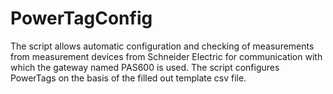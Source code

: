 # PowerTagConfig
The script allows automatic configuration and checking of measurements from measurement devices from Schneider Electric for communication with which the gateway named PAS600 is used. The script configures PowerTags on the basis of the filled out template csv file.
